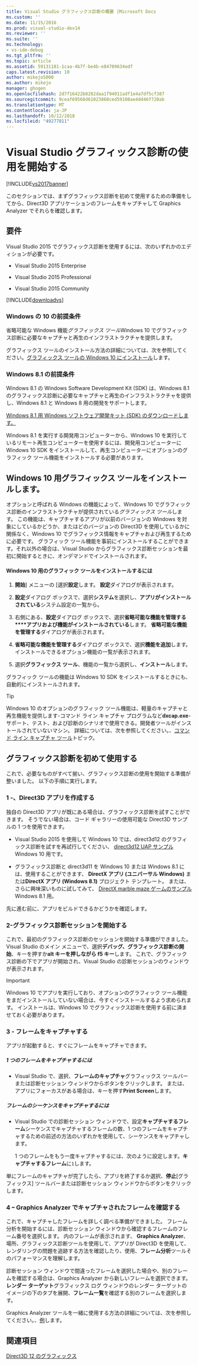 ```yaml
---
title: Visual Studio グラフィックス診断の概要 |Microsoft Docs
ms.custom: ''
ms.date: 11/15/2016
ms.prod: visual-studio-dev14
ms.reviewer: ''
ms.suite: ''
ms.technology:
- vs-ide-debug
ms.tgt_pltfrm: ''
ms.topic: article
ms.assetid: 59131181-1caa-4b7f-be4b-e84709634edf
caps.latest.revision: 10
author: mikejo5000
ms.author: mikejo
manager: ghogen
ms.openlocfilehash: 2d7f16422b8282daa1f94011adf1e4a7df5cf387
ms.sourcegitcommit: 9ceaf69568d61023868ced59108ae4dd46f720ab
ms.translationtype: MT
ms.contentlocale: ja-JP
ms.lasthandoff: 10/12/2018
ms.locfileid: "49277811"
---
```

# <a name="getting-started-with-visual-studio-graphics-diagnostics"></a>Visual Studio グラフィックス診断の使用を開始する
[!INCLUDE[vs2017banner](../includes/vs2017banner.md)]

このセクションでは、まずグラフィックス診断を初めて使用するための準備をしてから、Direct3D アプリケーションのフレームをキャプチャして Graphics Analyzer でそれらを確認します。  
  
## <a name="requirements"></a>要件  
 Visual Studio 2015 でグラフィックス診断を使用するには、次のいずれかのエディションが必要です。  
  
-   Visual Studio 2015 Enterprise  
  
-   Visual Studio 2015 Professional  
  
-   Visual Studio 2015 Community  
  
 [!INCLUDE[downloadvs](../includes/downloadvs-md.md)]  
  
### <a name="windows-10-prerequisites"></a>Windows の 10 の前提条件  
 省略可能な Windows 機能*グラフィックス ツール*Windows 10 でグラフィックス診断に必要なキャプチャと再生のインフラストラクチャを提供します。  
  
 グラフィックス ツールのインストール方法の詳細については、次を参照してください。[グラフィックス ツールの Windows 10 にインストール](#InstallGraphicsTools)します。  
  
### <a name="windows-81-prerequisites"></a>Windows 8.1 の前提条件  
 Windows 8.1 の Windows Software Development Kit (SDK) は、Windows 8.1 のグラフィックス診断に必要なキャプチャと再生のインフラストラクチャを提供し、Windows 8.1 と Windows 8 用の開発をサポートします。  
  
 [Windows 8.1 用 Windows ソフトウェア開発キット (SDK) のダウンロードします。](https://msdn.microsoft.com/windows/desktop/bg162891.aspx)  
  
 Windows 8.1 を実行する開発用コンピューターから、Windows 10 を実行しているリモート再生コンピューターを使用するには、開発用コンピューターに Windows 10 SDK をインストールして、再生コンピューターにオプションのグラフィック ツール機能をインストールする必要があります。  
  
##  <a name="InstallGraphicsTools"></a> Windows 10 用グラフィックス ツールをインストールします。  
 オプションと呼ばれる Windows の機能によって、Windows 10 でグラフィックス診断のインフラストラクチャが提供されている*グラフィックス ツール*します。 この機能は、キャプチャするアプリが以前のバージョンの Windows を対象にしているかどうか、またはどのバージョンの Direct3D を使用しているかに関係なく、Windows 10 でグラフィックス情報をキャプチャおよび再生するために必要です。 グラフィック ツール機能を事前にインストールすることができます。それ以外の場合は、Visual Studio からグラフィックス診断セッションを最初に開始するときに、オンデマンドでインストールされます。  
  
#### <a name="to-install-graphics-tools-for-windows-10"></a>Windows 10 用のグラフィック ツールをインストールするには  
  
1.  **開始**] メニューの [選択**設定**します。 **設定**ダイアログが表示されます。  
  
2.  **設定**ダイアログ ボックスで、選択**システム**を選択し、**アプリがインストールされている**システム設定の一覧から。  
  
3.  右側にある、**設定**ダイアログ ボックスで、選択**省略可能な機能を管理する****アプリおよび機能がインストールされている**します。 **省略可能な機能を管理する**ダイアログが表示されます。  
  
4.  **省略可能な機能を管理する**ダイアログ ボックスで、選択**機能を追加**します。 インストールできるオプション機能の一覧が表示されます。  
  
5.  選択**グラフィックス ツール**、機能の一覧から選択し、**インストール**します。  
  
 グラフィック ツールの機能は Windows 10 SDK をインストールするときにも、自動的にインストールされます。  
  
> [!TIP]
>  Windows 10 のオプションのグラフィック ツール機能は、軽量のキャプチャと再生機能を提供します-コマンド ライン キャプチャ プログラムなど**dxcap.exe**-サポート、テスト、および診断のシナリオで使用できる。開発者ツールがインストールされていないマシン。 詳細については、次を参照してください。、[コマンド ライン キャプチャ ツール](../debugger/command-line-capture-tool.md)トピック。  
  
## <a name="using-graphics-diagnostics-for-the-first-time"></a>グラフィックス診断を初めて使用する  
 これで、必要なものがすべて揃い、グラフィックス診断の使用を開始する準備が整いました。 以下の手順に実行します。  
  
### <a name="1---create-a-direct3d-app"></a>1 -、Direct3D アプリを作成する  
 独自の Direct3D アプリが既にある場合は、グラフィックス診断を試すことができます。 そうでない場合は、コード ギャラリーの使用可能な Direct3D サンプルの 1 つを使用できます。  
  
-   Visual Studio 2015 を使用して Windows 10 では、direct3d12 のグラフィックス診断を試すを再試行してください、 [direct3d12 UAP サンプル](https://code.msdn.microsoft.com/Direct3D-12-UAP-Sample-ecb1779f)Windows 10 用です。  
  
-   グラフィックス診断と direct3d11 を Windows 10 または Windows 8.1 には、使用することができます、 **DirectX アプリ (ユニバーサル Windows)** または**DirectX アプリ (Windows 8.1)** プロジェクト テンプレート。 または、さらに興味深いものに試してみて、 [DirectX marble maze ゲームのサンプル](https://code.msdn.microsoft.com/windowsapps/DirectX-Marble-Maze-Game-e4806345)Windows 8.1 用。  
  
 先に進む前に、アプリをビルドできるかどうかを確認します。  
  
### <a name="2---start-a-graphics-diagnostics-session"></a>2-グラフィックス診断セッションを開始する  
 これで、最初のグラフィックス診断のセッションを開始する準備ができました。 Visual Studio のメイン メニューで、選択**デバッグ、グラフィックス診断の開始**、キーを押すか**alt キーを押しながら f5 キー**します。 これで、グラフィックス診断の下でアプリが開始され、Visual Studio の診断セッションのウィンドウが表示されます。  
  
> [!IMPORTANT]
>  Windows 10 でアプリを実行しており、オプションのグラフィック ツール機能をまだインストールしていない場合は、今すぐインストールするよう求められます。 インストールは、Windows 10 でグラフィックス診断を使用する前に済ませておく必要があります。  
  
### <a name="3---capture-frames"></a>3 - フレームをキャプチャする  
 アプリが起動すると、すぐにフレームをキャプチャできます。  
  
##### <a name="to-capture-single-frames"></a>1 つのフレームをキャプチャするには  
  
-   Visual Studio で、選択、**フレームのキャプチャ**グラフィックス ツールバーまたは診断セッション ウィンドウからボタンをクリックします。 または、アプリにフォーカスがある場合は、キーを押す**Print Screen**します。  
  
##### <a name="to-capture-a-sequence-of-frames"></a>フレームのシーケンスをキャプチャするには  
  
-   Visual Studio での診断セッション ウィンドウで、設定**キャプチャするフレーム**シーケンスでキャプチャするフレームの数、1 つのフレームをキャプチャするための前述の方法のいずれかを使用して、シーケンスをキャプチャします。  
  
     1 つのフレームをもう一度キャプチャするには、次のように設定します。**キャプチャするフレーム**に`1`します。  
  
 単にフレームのキャプチャが完了したら、アプリを終了するか選択、**停止**[グラフィックス] ツールバーまたは診断セッション ウィンドウからボタンをクリックします。  
  
### <a name="4--examine-captured-frames-in-the-graphics-analyzer"></a>4 – Graphics Analyzer でキャプチャされたフレームを確認する  
 これで、キャプチャしたフレームを詳しく調べる準備ができました。 フレーム分析を開始するには、診断セッション ウィンドウから確認するフレームのフレーム番号を選択します。 内のフレームが表示されます、 **Graphics Analyzer**、場所、グラフィックス診断ツールを使用して、アプリが Direct3D を使用して、レンダリングの問題を追跡する方法を確認したり、使用、**フレーム分析**ツールそのパフォーマンスを理解します。  
  
 診断セッション ウィンドウで間違ったフレームを選択した場合や、別のフレームを確認する場合は、Graphics Analyzer から新しいフレームを選択できます。 **レンダー ターゲット**グラフィックス ログ ウィンドウのレンダー ターゲットのイメージの下のタブを展開、**フレーム一覧**を確認する別のフレームを選択します。  
  
 Graphics Analyzer ツールを一緒に使用する方法の詳細については、次を参照してください。、[例](../debugger/graphics-diagnostics-examples.md)します。  
  
## <a name="see-also"></a>関連項目  
 [Direct3D 12 のグラフィックス](http://msdn.microsoft.com/en-us/52094ae3-3b44-4689-9ee7-1ba1b3a779cb)






